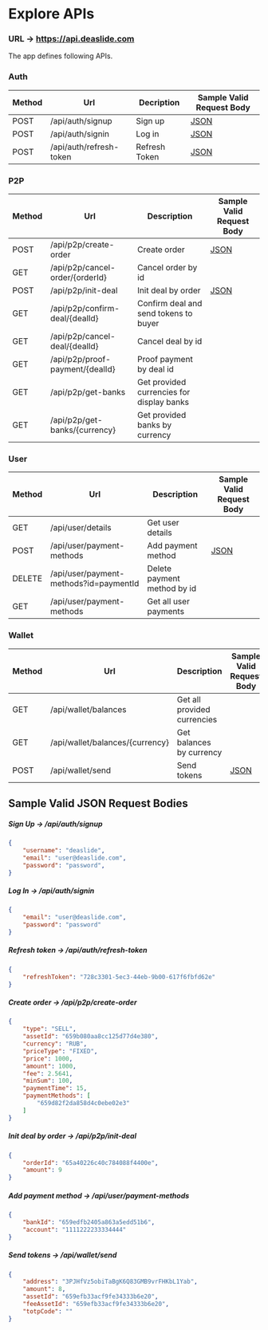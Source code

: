 # Explore APIs

### URL -> https://api.deaslide.com

The app defines following APIs.

### Auth

| Method | Url                     | Decription    | Sample Valid Request Body | 
| ------ |-------------------------|---------------|---------------------------|
| POST   | /api/auth/signup        | Sign up       | [JSON](#signup)           |
| POST   | /api/auth/signin        | Log in        | [JSON](#signin)           |
| POST   | /api/auth/refresh-token | Refresh Token | [JSON](#refresh-token)    |

### P2P

| Method | Url                             | Description                               | Sample Valid Request Body |
|--------|---------------------------------|-------------------------------------------|--------------------------|
| POST   | /api/p2p/create-order           | Create order                              | [JSON](#create-order)    |
| GET    | /api/p2p/cancel-order/{orderId} | Cancel order by id                        |                          |
| POST   | /api/p2p/init-deal              | Init deal by order                        | [JSON](#init-deal)       |
| GET      | /api/p2p/confirm-deal/{dealId}  | Confirm deal and send tokens to buyer     |        |
| GET      | /api/p2p/cancel-deal/{dealId}   | Cancel deal by id                         |        |
| GET      | /api/p2p/proof-payment/{dealId} | Proof payment by deal id                    |        |
| GET    | /api/p2p/get-banks              | Get provided currencies for display banks |                          |
| GET    | /api/p2p/get-banks/{currency}   | Get provided banks by currency            |                          |

### User

| Method | Url                                    | Description                 | Sample Valid Request Body |
|--------|----------------------------------------|-----------------------------|--------------------------|
| GET    | /api/user/details                      | Get user details            |                          |
| POST   | /api/user/payment-methods              | Add payment method          | [JSON](#add-payment)     |
| DELETE | /api/user/payment-methods?id=paymentId | Delete payment method by id |      |
| GET    | /api/user/payment-methods              | Get all user payments       |      |

### Wallet

| Method | Url                  | Description                 | Sample Valid Request Body |
|--------|----------------------|-----------------------------|---------------------------|
| GET    | /api/wallet/balances | Get all provided currencies |                           |
| GET    | /api/wallet/balances/{currency} | Get balances by currency    |                           |
| POST   | /api/wallet/send     | Send tokens                 | [JSON](#send-tokens)      |


## Sample Valid JSON Request Bodies

##### <a id="signup">Sign Up -> /api/auth/signup</a>
```json
{
	"username": "deaslide",
	"email": "user@deaslide.com",
	"password": "password",
}
```

##### <a id="signin">Log In -> /api/auth/signin</a>
```json
{
	"email": "user@deaslide.com",
	"password": "password"
}
```
##### <a id="refresh-token">Refresh token -> /api/auth/refresh-token</a>
```json
{
	"refreshToken": "728c3301-5ec3-44eb-9b00-617f6fbfd62e"
}
```

##### <a id="create-order">Create order -> /api/p2p/create-order</a>
```json
{
	"type": "SELL",
	"assetId": "659b080aa8cc125d77d4e380",
	"currency": "RUB",
	"priceType": "FIXED",
	"price": 1000,
	"amount": 1000,
	"fee": 2.5641,
	"minSum": 100,
	"paymentTime": 15, 
	"paymentMethods": [
		"659d82f2da858d4c0ebe02e3"
	]
}
```

##### <a id="init-deal">Init deal by order -> /api/p2p/init-deal</a>
```json
{
	"orderId": "65a40226c40c784088f4400e",
	"amount": 9
}
```

##### <a id="add-payment">Add payment method -> /api/user/payment-methods</a>
```json
{
	"bankId": "659edfb2405a863a5edd51b6",
	"account": "1111222233334444"
}
```

##### <a id="send-tokens">Send tokens -> /api/wallet/send</a>
```json
{
	"address": "3PJHfVz5obiTaBgK6Q83GMB9vrFHKbL1Yab",
	"amount": 8,
	"assetId": "659efb33acf9fe34333b6e20",
	"feeAssetId": "659efb33acf9fe34333b6e20",
	"totpCode": ""
}
```
